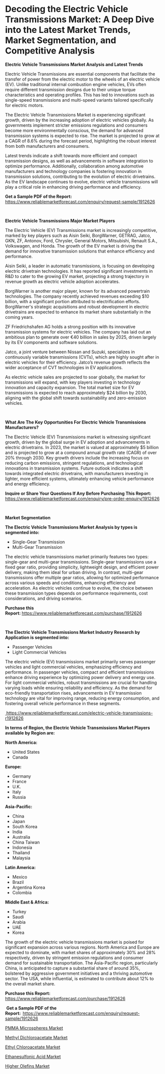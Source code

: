 <p><h1>Decoding the Electric Vehicle Transmissions Market: A Deep Dive into the Latest Market Trends, Market Segmentation, and Competitive Analysis</h1></p><p><strong>Electric Vehicle Transmissions Market Analysis and Latest Trends</strong></p>
<p><p>Electric Vehicle Transmissions are essential components that facilitate the transfer of power from the electric motor to the wheels of an electric vehicle (EV). Unlike traditional internal combustion engine vehicles, EVs often require different transmission designs due to their unique torque characteristics and operating profiles. This has led to innovations such as single-speed transmissions and multi-speed variants tailored specifically for electric motors.</p><p>The Electric Vehicle Transmissions Market is experiencing significant growth, driven by the increasing adoption of electric vehicles globally. As governments implement stricter emissions regulations and consumers become more environmentally conscious, the demand for advanced transmission systems is expected to rise. The market is projected to grow at a CAGR of 8.6% during the forecast period, highlighting the robust interest from both manufacturers and consumers.</p><p>Latest trends indicate a shift towards more efficient and compact transmission designs, as well as advancements in software integration to optimize performance. Additionally, collaboration among automotive manufacturers and technology companies is fostering innovation in transmission solutions, contributing to the evolution of electric drivetrains. As the EV landscape continues to evolve, electric vehicle transmissions will play a critical role in enhancing driving performance and efficiency.</p></p>
<p><strong>Get a Sample PDF of the Report:&nbsp;</strong> <a href="https://www.reliablemarketforecast.com/enquiry/request-sample/1912626?utm_campaign=1134&utm_medium=2&utm_source=Github&utm_content=ia&utm_term=30012025&utm_id=electric-vehicle-transmissions">https://www.reliablemarketforecast.com/enquiry/request-sample/1912626</a></p>
<p>&nbsp;</p>
<p><strong>Electric Vehicle Transmissions Major Market Players</strong></p>
<p><p>The Electric Vehicle (EV) Transmissions market is increasingly competitive, marked by key players such as Aisin Seiki, BorgWarner, GETRAG, Jatco, GKN, ZF, Antonov, Ford, Chrysler, General Motors, Mitsubishi, Renault S.A., Volkswagen, and Honda. The growth of the EV market is driving the demand for innovative transmission solutions that enhance efficiency and performance.</p><p>Aisin Seiki, a leader in automatic transmissions, is focusing on developing electric drivetrain technologies. It has reported significant investments in R&D to cater to the growing EV market, projecting a strong trajectory in revenue growth as electric vehicle adoption accelerates.</p><p>BorgWarner is another major player, known for its advanced powertrain technologies. The company recently achieved revenues exceeding $10 billion, with a significant portion attributed to electrification efforts. BorgWarner's strategic acquisitions and robust development in electric drivetrains are expected to enhance its market share substantially in the coming years.</p><p>ZF Friedrichshafen AG holds a strong position with its innovative transmission systems for electric vehicles. The company has laid out an ambitious plan to generate over €40 billion in sales by 2025, driven largely by its EV components and software solutions.</p><p>Jatco, a joint venture between Nissan and Suzuki, specializes in continuously variable transmissions (CVTs), which are highly sought after in electric vehicles for their efficiency. Jatco’s revenue growth reflects the wider acceptance of CVT technologies in EV applications.</p><p>As electric vehicle sales are projected to soar globally, the market for transmissions will expand, with key players investing in technology innovation and capacity expansion. The total market size for EV transmissions is expected to reach approximately $24 billion by 2030, aligning with the global shift towards sustainability and zero-emission vehicles.</p></p>
<p>&nbsp;</p>
<p><strong>What Are The Key Opportunities For Electric Vehicle Transmissions Manufacturers?</strong></p>
<p><p>The Electric Vehicle (EV) Transmissions market is witnessing significant growth, driven by the global surge in EV adoption and advancements in electric drivetrains. In 2023, the market is valued at approximately $5 billion and is projected to grow at a compound annual growth rate (CAGR) of over 20% through 2030. Key growth drivers include the increasing focus on reducing carbon emissions, stringent regulations, and technological innovations in transmission systems. Future outlook indicates a shift towards integrated electric drivetrains, with manufacturers investing in lighter, more efficient systems, ultimately enhancing vehicle performance and energy efficiency.</p></p>
<p><strong>Inquire or Share Your Questions If Any Before Purchasing This Report:</strong> <a href="https://www.reliablemarketforecast.com/enquiry/pre-order-enquiry/1912626?utm_campaign=1134&utm_medium=2&utm_source=Github&utm_content=ia&utm_term=30012025&utm_id=electric-vehicle-transmissions">https://www.reliablemarketforecast.com/enquiry/pre-order-enquiry/1912626</a></p>
<p>&nbsp;</p>
<p><strong>Market Segmentation</strong></p>
<p><strong>The Electric Vehicle Transmissions Market Analysis by types is segmented into:</strong></p>
<p><ul><li>Single-Gear Transmission</li><li>Multi-Gear Transmission</li></ul></p>
<p><p>The electric vehicle transmissions market primarily features two types: single-gear and multi-gear transmissions. Single-gear transmissions use a fixed gear ratio, providing simplicity, lightweight design, and efficient power delivery, making them ideal for urban driving. In contrast, multi-gear transmissions offer multiple gear ratios, allowing for optimized performance across various speeds and conditions, enhancing efficiency and acceleration. As electric vehicles continue to evolve, the choice between these transmission types depends on performance requirements, cost considerations, and driving scenarios.</p></p>
<p><strong>Purchase this Report:&nbsp;</strong><a href="https://www.reliablemarketforecast.com/purchase/1912626?utm_campaign=1134&utm_medium=2&utm_source=Github&utm_content=ia&utm_term=30012025&utm_id=electric-vehicle-transmissions">https://www.reliablemarketforecast.com/purchase/1912626</a></p>
<p>&nbsp;</p>
<p><strong>The Electric Vehicle Transmissions Market Industry Research by Application is segmented into:</strong></p>
<p><ul><li>Passenger Vehicles</li><li>Light Commercial Vehicles</li></ul></p>
<p><p>The electric vehicle (EV) transmissions market primarily serves passenger vehicles and light commercial vehicles, emphasizing efficiency and performance. In passenger vehicles, compact and efficient transmissions enhance driving experience by optimizing power delivery and energy use. For light commercial vehicles, robust transmissions are crucial for handling varying loads while ensuring reliability and efficiency. As the demand for eco-friendly transportation rises, advancements in EV transmission technology are vital for improving range, reducing energy consumption, and fostering overall vehicle performance in these segments.</p></p>
<p><a href="https://www.reliablemarketforecast.com/electric-vehicle-transmissions-r1912626?utm_campaign=1134&utm_medium=2&utm_source=Github&utm_content=ia&utm_term=30012025&utm_id=electric-vehicle-transmissions">&nbsp;https://www.reliablemarketforecast.com/electric-vehicle-transmissions-r1912626</a></p>
<p><strong>In terms of Region, the Electric Vehicle Transmissions Market Players available by Region are:</strong></p>
<p>
    <p> <strong> North America: </strong>
        <ul>
            <li>United States</li>
            <li>Canada</li>
        </ul>
        </p> 
    <p> <strong> Europe: </strong>
        <ul>
            <li>Germany</li>
            <li>France</li>
            <li>U.K.</li>
            <li>Italy</li>
            <li>Russia</li>
        </ul>
        </p> 
    <p> <strong> Asia-Pacific: </strong>
        <ul>
            <li>China</li>
            <li>Japan</li>
            <li>South Korea</li>
            <li>India</li>
            <li>Australia</li>
            <li>China Taiwan</li>
            <li>Indonesia</li>
            <li>Thailand</li>
            <li>Malaysia</li>
        </ul>
        </p> 
    <p> <strong> Latin America: </strong>
        <ul>
            <li>Mexico</li>
            <li>Brazil</li>
            <li>Argentina Korea</li>
            <li>Colombia</li>
        </ul>
        </p> 
    <p> <strong> Middle East & Africa: </strong>
        <ul>
            <li>Turkey</li>
            <li>Saudi</li>
            <li>Arabia</li>
            <li>UAE</li>
            <li>Korea</li>
        </ul>
    </p>
    </p>
<p><p>The growth of the electric vehicle transmissions market is poised for significant expansion across various regions. North America and Europe are expected to dominate, with market shares of approximately 30% and 28% respectively, driven by stringent emission regulations and consumer demand for sustainable transportation. The Asia-Pacific region, particularly China, is anticipated to capture a substantial share of around 35%, bolstered by aggressive government initiatives and a thriving automotive sector. The USA, while influential, is estimated to contribute about 12% to the overall market share.</p></p>
<p><strong>Purchase this Report: </strong><a href="https://www.reliablemarketforecast.com/purchase/1912626?utm_campaign=1134&utm_medium=2&utm_source=Github&utm_content=ia&utm_term=30012025&utm_id=electric-vehicle-transmissions">https://www.reliablemarketforecast.com/purchase/1912626</a></p>
<p>&nbsp;<strong>Get a Sample PDF of the Report:&nbsp;&nbsp;</strong><a href="https://www.reliablemarketforecast.com/enquiry/request-sample/1912626?utm_campaign=1134&utm_medium=2&utm_source=Github&utm_content=ia&utm_term=30012025&utm_id=electric-vehicle-transmissions">https://www.reliablemarketforecast.com/enquiry/request-sample/1912626</a></p>
<p><strong></strong></p>
<p><p><a href="https://github.com/marlanamarvn/Market-Research-Report-List-1/blob/main/pmma-microspheres-market.md?utm_campaign=1134&utm_medium=2&utm_source=Github&utm_content=ia&utm_term=30012025&utm_id=electric-vehicle-transmissions">PMMA Microspheres Market</a></p><p><a href="https://github.com/vilehoaguy/Market-Research-Report-List-1/blob/main/methyl-dichloroacetate-market.md?utm_campaign=1134&utm_medium=2&utm_source=Github&utm_content=ia&utm_term=30012025&utm_id=electric-vehicle-transmissions">Methyl Dichloroacetate Market</a></p><p><a href="https://github.com/sapsaidamary/Market-Research-Report-List-1/blob/main/ethyl-chloroacetate-market.md?utm_campaign=1134&utm_medium=2&utm_source=Github&utm_content=ia&utm_term=30012025&utm_id=electric-vehicle-transmissions">Ethyl Chloroacetate Market</a></p><p><a href="https://github.com/djarixneoza/Market-Research-Report-List-1/blob/main/ethanesulfonic-acid-market.md?utm_campaign=1134&utm_medium=2&utm_source=Github&utm_content=ia&utm_term=30012025&utm_id=electric-vehicle-transmissions">Ethanesulfonic Acid Market</a></p><p><a href="https://github.com/XavierTyler76/Market-Research-Report-List-1/blob/main/higher-olefins-market.md?utm_campaign=1134&utm_medium=2&utm_source=Github&utm_content=ia&utm_term=30012025&utm_id=electric-vehicle-transmissions">Higher Olefins Market</a></p></p>